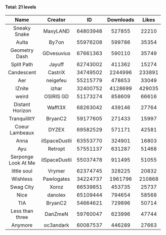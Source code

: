 #### Total: 21 levels

| Name | Creator | ID | Downloads | Likes |
|:---:|:---:|:---:|:---:|:---:|
| Sneaky Snake | MaxyLAND | 64803948 | 527855 | 22210
| Aulta | By7on | 55976208 | 599786 | 35354
| Geometry Dash | GDvesuvius | 67661363 | 590110 | 35749
| Split Path | Jayuff | 62743002 | 411362 | 15274
| Candescent | CastriX | 34749502 | 2244996 | 233891
| Aer | neigefeu | 55215779 | 478653 | 33049
| IZnite | izhar | 32400752 | 4128699 | 429035
| weird | OSIRIS GD | 51173274 | 858609 | 66616
| Distant Horizon | Waffl3X | 68263042 | 439146 | 27764
| TranquillitY | BryanC2 | 59177605 | 271433 | 15997
| Coeur Lambeaux | DYZEX | 69582529 | 571171 | 42581
| Anna | iISpaceDustIi | 63553770 | 324901 | 16803
| Ayu | Retropt | 57551137 | 631287 | 51468
| Serponge Look At Me | iISpaceDustIi | 55037478 | 911495 | 51055
| little soul | Vrymer | 62374745 | 328225 | 20832
| Wishless | Pawlogates | 34224737 | 1961796 | 210868
| Swag City | Xoroz | 66539851 | 453735 | 25737
| Nice | danolex | 65109444 | 794654 | 58568
|  TIA | BryanC2 | 54664621 | 729896 | 50714
| Less than three | DanZmeN | 59760047 | 623996 | 47744
| Anymore | oc3andark | 60087537 | 446289 | 27663
